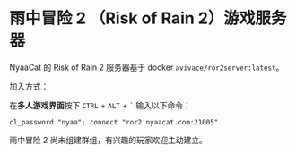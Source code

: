 # 雨中冒险 2 （Risk of Rain 2）游戏服务器

NyaaCat 的 Risk of Rain 2 服务器基于 docker `avivace/ror2server:latest`。

加入方式：

在**多人游戏界面**按下 `CTRL` + `ALT` + `` ` `` 输入以下命令：

```
cl_password "nyaa"; connect "ror2.nyaacat.com:21005"
```

雨中冒险 2 尚未组建群组，有兴趣的玩家欢迎主动建立。

